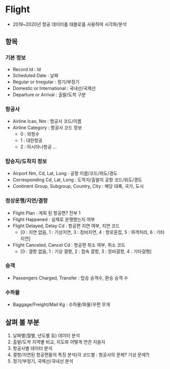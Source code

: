 # Flight

- 2019~2020년 항공 데이터를 태블로를 사용하여 시각화/분석

## 항목
### 기본 정보
- Record Id : Id
- Scheduled Date : 날짜
- Regular or Irregular : 정기/부정기
- Domestic or International : 국내선/국제선
- Departure or Arrival : 출발/도착 구분

### 항공사
- Airline Icao, Nm : 항공사 코드/이름
- Airline Category : 항공사 코드 정보
	- 0 : 외항수
	- 1 : 대한항공
	- 2 : 아시아나항공 ...

### 탑승지/도착지 정보
- Airport Nm, Cd, Lat, Long : 공항 이름/코드/위도/경도
- Corresponding Cd, Lat, Long : 도착지/출발지 공항 코드/위도/경도
- Continent Group, Subgroup, Country, City : 해당 대륙, 국가, 도시

### 정상운행/지연/결항
- Flight Plan : 계획 된 항공편? 전부 1
- Flight Happened : 실제로 운행했는지 여부
- Flight Delayed, Delay Cd : 항공편 지연 여부, 지연 코드
	- <delay cd>  [0 : 지연 없음, 1 : 기상지연, 3 : 정비지연, 4 : 항로혼잡, 5 : 여객처리, 6 : 기타지연]
- Flight Canceled, Cancel Cd : 항공편 취소 여부, 취소 코드
	- <cancel cd> [0 : 결항 없음, 1 : 기상 결항, 2 : 접속 결항, 3 : 정비결항, 4 : 기타걸형]

### 승객
- Passengers Charged, Transfer : 탑승 승객수, 환승 승객 수

### 수하물
- Baggage/Freight/Mail Kg : 수하물/화물/우편 무게


## 살펴 볼 부분
1. 날짜별(월별, 년도별 등) 데이터 분석
2. 출발/도착 지역별 비교, 지도와 어떻게 연관 지을지
3. 항공사별 데이터 분석
4. 결항/지연된 항공편들의 특징 분석(각 코드별 : 항공사의 문제? 기상 문제?)
5. 정기/부정기, 국제선/국내선 분석


